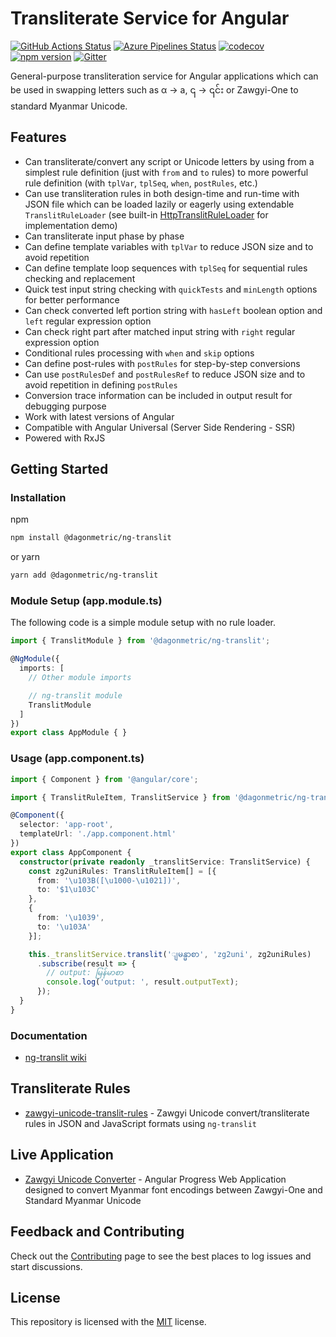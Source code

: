 # Transliterate Service for Angular

[![GitHub Actions Status](https://github.com/DagonMetric/ng-translit/workflows/Main%20Workflow/badge.svg)](https://github.com/DagonMetric/ng-translit/actions)
[![Azure Pipelines Status](https://dev.azure.com/DagonMetric/ng-translit/_apis/build/status/DagonMetric.ng-translit?branchName=master)](https://dev.azure.com/DagonMetric/ng-translit/_build/latest?definitionId=8&branchName=master)
[![codecov](https://codecov.io/gh/DagonMetric/ng-translit/branch/master/graph/badge.svg)](https://codecov.io/gh/DagonMetric/ng-translit)
[![npm version](https://img.shields.io/npm/v/@dagonmetric/ng-translit.svg)](https://www.npmjs.com/package/@dagonmetric/ng-translit)
[![Gitter](https://badges.gitter.im/DagonMetric/general.svg)](https://gitter.im/DagonMetric/general?utm_source=badge&utm_medium=badge&utm_campaign=pr-badge)

General-purpose transliteration service for Angular applications which can be used in swapping letters such as α → a, ၎ → ၎င်း or Zawgyi-One to standard Myanmar Unicode.

## Features

* Can transliterate/convert any script or Unicode letters by using from a simplest rule definition (just with `from` and `to` rules) to more powerful rule definition (with `tplVar`, `tplSeq`, `when`, `postRules`, etc.)
* Can use transliteration rules in both design-time and run-time with JSON file which can be loaded lazily or eagerly using extendable `TranslitRuleLoader` (see built-in [HttpTranslitRuleLoader](https://github.com/DagonMetric/ng-translit/blob/master/modules/ng-translit/http-loader/src/http-translit-rule-loader.ts) for implementation demo)
* Can transliterate input phase by phase
* Can define template variables with `tplVar` to reduce JSON size and to avoid repetition
* Can define template loop sequences with `tplSeq` for sequential rules checking and replacement
* Quick test input string checking with `quickTests` and `minLength` options for better performance
* Can check converted left portion string with `hasLeft` boolean option and `left` regular expression option
* Can check right part after matched input string with `right` regular expression option
* Conditional rules processing with `when` and `skip` options
* Can define post-rules with `postRules` for step-by-step conversions
* Can use `postRulesDef` and `postRulesRef`  to reduce JSON size and to avoid repetition in defining `postRules`
* Conversion trace information can be included in output result for debugging purpose
* Work with latest versions of Angular
* Compatible with Angular Universal (Server Side Rendering - SSR)
* Powered with RxJS

## Getting Started

### Installation

npm

```bash
npm install @dagonmetric/ng-translit
```

or yarn

```bash
yarn add @dagonmetric/ng-translit
```

### Module Setup (app.module.ts)

The following code is a simple module setup with no rule loader.

```typescript
import { TranslitModule } from '@dagonmetric/ng-translit';

@NgModule({
  imports: [
    // Other module imports

    // ng-translit module
    TranslitModule
  ]
})
export class AppModule { }
```

### Usage (app.component.ts)

```typescript
import { Component } from '@angular/core';

import { TranslitRuleItem, TranslitService } from '@dagonmetric/ng-translit';

@Component({
  selector: 'app-root',
  templateUrl: './app.component.html'
})
export class AppComponent {
  constructor(private readonly _translitService: TranslitService) {
    const zg2uniRules: TranslitRuleItem[] = [{
      from: '\u103B([\u1000-\u1021])',
      to: '$1\u103C'
    },
    {
      from: '\u1039',
      to: '\u103A'
    }];

    this._translitService.translit('ျမန္မာစာ', 'zg2uni', zg2uniRules)
      .subscribe(result => {
        // output: မြန်မာစာ
        console.log('output: ', result.outputText);
      });
  }
}
```

### Documentation

* [ng-translit wiki](https://github.com/DagonMetric/ng-translit/wiki)

## Transliterate Rules

* [zawgyi-unicode-translit-rules](https://github.com/myanmartools/zawgyi-unicode-translit-rules) - Zawgyi Unicode convert/transliterate rules in JSON and JavaScript formats using `ng-translit`

## Live Application

* [Zawgyi Unicode Converter](https://zawgyi-unicode-converter.myanmartools.org) - Angular Progress Web Application designed to convert Myanmar font encodings between Zawgyi-One and Standard Myanmar Unicode

## Feedback and Contributing

Check out the [Contributing](https://github.com/DagonMetric/ng-translit/blob/master/CONTRIBUTING.md) page to see the best places to log issues and start discussions.

## License

This repository is licensed with the [MIT](https://github.com/DagonMetric/ng-translit/blob/master/LICENSE) license.
